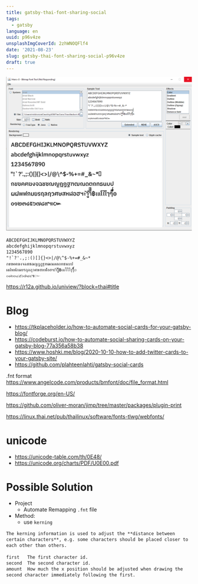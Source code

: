 ```yaml
---
title: gatsby-thai-font-sharing-social
tags:
  - gatsby
language: en
uuid: p96v4ze
unsplashImgCoverId: 2zhWNOQFlf4
date: '2021-08-23'
slug: gatsby-thai-font-sharing-social-p96v4ze
draft: true
---
```


![](hiero.png)

```
ABCDEFGHIJKLMNOPQRSTUVWXYZ
abcdefghijklmnopqrstuvwxyz
1234567890
"!`?'.,;:()[]{}<>|/@\^$-%+=#_&~*
กขฃคฅฆงจฉชซฌญฎฏฐฑฒณดตถทธนบป
ผฝพฟภมยรฤลฦวศษสหฬอฮฯะัาำิีึืฺุู฿เแโใไๅๆ็่้๊๋์ํ๎๏
๐๑๒๓๔๕๖๗๘๙๚๛
```

https://r12a.github.io/uniview/?block=thai#title

# Blog
- https://tkplaceholder.io/how-to-automate-social-cards-for-your-gatsby-blog/
- https://codeburst.io/how-to-automate-social-sharing-cards-on-your-gatsby-blog-77a356a58b38
- https://www.hoshki.me/blog/2020-10-10-how-to-add-twitter-cards-to-your-gatsby-site/
- https://github.com/plahteenlahti/gatsby-social-cards


.fnt format
https://www.angelcode.com/products/bmfont/doc/file_format.html


https://fontforge.org/en-US/

https://github.com/oliver-moran/jimp/tree/master/packages/plugin-print

https://linux.thai.net/pub/thailinux/software/fonts-tlwg/webfonts/


# unicode
- https://unicode-table.com/th/0E48/
- https://unicode.org/charts/PDF/U0E00.pdf

# Possible Solution

- Project
  - Automate Remapping `.fnt` file
- Method:
  - use `kerning`

```
The kerning information is used to adjust the **distance between certain characters**, e.g. some characters should be placed closer to each other than others.

first	The first character id.
second	The second character id.
amount	How much the x position should be adjusted when drawing the second character immediately following the first.
```
